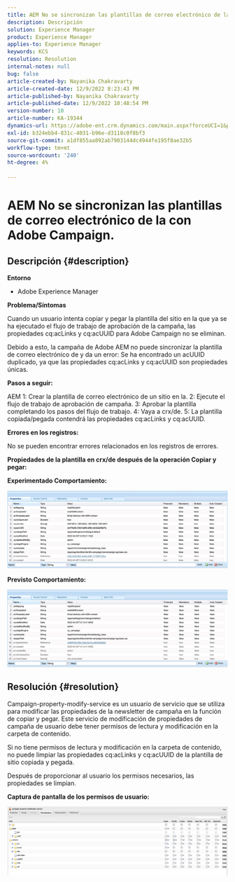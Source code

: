 ```yaml
---
title: AEM No se sincronizan las plantillas de correo electrónico de la con Adobe Campaign.
description: Descripción
solution: Experience Manager
product: Experience Manager
applies-to: Experience Manager
keywords: KCS
resolution: Resolution
internal-notes: null
bug: false
article-created-by: Nayanika Chakravarty
article-created-date: 12/9/2022 8:23:43 PM
article-published-by: Nayanika Chakravarty
article-published-date: 12/9/2022 10:48:54 PM
version-number: 10
article-number: KA-19344
dynamics-url: https://adobe-ent.crm.dynamics.com/main.aspx?forceUCI=1&pagetype=entityrecord&etn=knowledgearticle&id=dd278a5b-ff77-ed11-81aa-6045bd006b3d
exl-id: b324ebb4-831c-4031-b96e-d3118c0f8bf3
source-git-commit: a1df855aa892ab7903144dc4944fe195f8ae32b5
workflow-type: tm+mt
source-wordcount: '240'
ht-degree: 4%

---
```


# AEM No se sincronizan las plantillas de correo electrónico de la con Adobe Campaign.

## Descripción {#description}


<b>Entorno</b>

- Adobe Experience Manager

<b>Problema/Síntomas</b>

Cuando un usuario intenta copiar y pegar la plantilla del sitio en la que ya se ha ejecutado el flujo de trabajo de aprobación de la campaña, las propiedades cq:acLinks y cq:acUUID para Adobe Campaign no se eliminan.

Debido a esto, la campaña de Adobe AEM no puede sincronizar la plantilla de correo electrónico de y da un error: Se ha encontrado un acUUID duplicado, ya que las propiedades cq:acLinks y cq:acUUID son propiedades únicas.



<b>Pasos a seguir:</b>

AEM 1: Crear la plantilla de correo electrónico de un sitio en la.
2: Ejecute el flujo de trabajo de aprobación de campaña.
3: Aprobar la plantilla completando los pasos del flujo de trabajo.
4: Vaya a crx/de.
5: La plantilla copiada/pegada contendrá las propiedades cq:acLinks y cq:acUUID.

<b>Errores en los registros:</b>

No se pueden encontrar errores relacionados en los registros de errores.



<b>Propiedades de la plantilla en crx/de después de la operación Copiar y pegar:</b>

<b>Experimentado </b><b>Comportamiento:</b>

![](assets/___de278a5b-ff77-ed11-81aa-6045bd006b3d___.jpeg)

<b>Previsto </b><b>Comportamiento</b><b>:</b>

![](assets/___e0278a5b-ff77-ed11-81aa-6045bd006b3d___.jpeg)


## Resolución {#resolution}


Campaign-property-modify-service es un usuario de servicio que se utiliza para modificar las propiedades de la newsletter de campaña en la función de copiar y pegar.
Este servicio de modificación de propiedades de campaña de usuario debe tener permisos de lectura y modificación en la carpeta de contenido.

Si no tiene permisos de lectura y modificación en la carpeta de contenido, no puede limpiar las propiedades cq:acLinks y cq:acUUID de la plantilla de sitio copiada y pegada.

Después de proporcionar al usuario los permisos necesarios, las propiedades se limpian.

<b>Captura de pantalla de los permisos de usuario:</b>

![](assets/5443ef52-35cc-ec11-a7b5-6045bd00db33.png)
